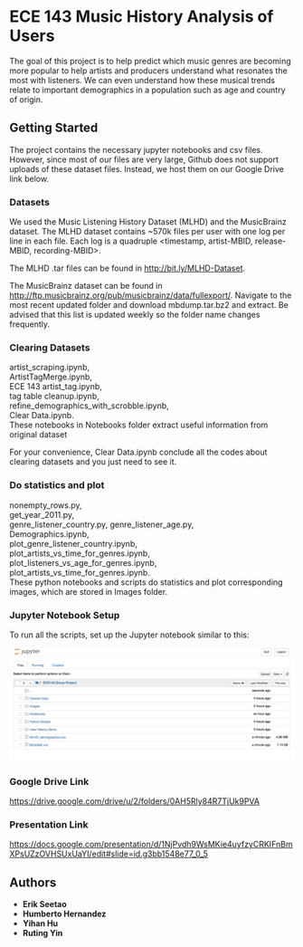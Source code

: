 # ECE 143 Music History Analysis of Users

The goal of this project is to help predict which music genres are becoming more popular to help artists and producers understand what resonates the most with listeners. We can even understand how these musical trends relate to important demographics in a population such as age and country of origin.  

## Getting Started

The project contains the necessary jupyter notebooks and csv files. However, since most of our files are very large, Github does not support uploads of these dataset files. Instead, we host them on our Google Drive link below.

### Datasets

We used the Music Listening History Dataset (MLHD) and the MusicBrainz dataset. The MLHD dataset contains ~570k files per user with one log per line in each file. Each log is a quadruple <timestamp, artist-MBID, release-MBID, recording-MBID>.

The MLHD .tar files can be found in http://bit.ly/MLHD-Dataset.

The MusicBrainz dataset can be found in http://ftp.musicbrainz.org/pub/musicbrainz/data/fullexport/. Navigate to the most recent updated folder and download mbdump.tar.bz2 and extract. Be advised that this list is updated weekly so the folder name changes frequently.

### Clearing Datasets
artist_scraping.ipynb,  
ArtistTagMerge.ipynb,  
ECE 143 artist_tag.ipynb,  
tag table cleanup.ipynb,  
refine_demographics_with_scrobble.ipynb,  
Clear Data.ipynb.  
These notebooks in Notebooks folder extract useful information from original dataset 

For your convenience, Clear Data.ipynb conclude all the codes about clearing datasets and you just need to see it.

### Do statistics and plot
nonempty_rows.py,  
get_year_2011.py,  
genre_listener_country.py, 
genre_listener_age.py,  
Demographics.ipynb,  
plot_genre_listener_country.ipynb,  
plot_artists_vs_time_for_genres.ipynb,  
plot_listeners_vs_age_for_genres.ipynb,  
plot_artists_vs_time_for_genres.ipynb.  
These python notebooks and scripts do statistics and plot corresponding images, which are stored in Images folder.

### Jupyter Notebook Setup

To run all the scripts, set up the Jupyter notebook similar to this:

![alt text](https://github.com/ece143team16/ECE143---Music-History-Analysis-of-Users/blob/master/Images/Jupyter%20Setup2.png)






### Google Drive Link

https://drive.google.com/drive/u/2/folders/0AH5Rly84R7TjUk9PVA

### Presentation Link

https://docs.google.com/presentation/d/1NjPvdh9WsMKie4uyfzyCRKIFnBmXPsUZzOVHSUxUaYI/edit#slide=id.g3bb1548e77_0_5

## Authors

* **Erik Seetao** 
* **Humberto Hernandez** 
* **Yihan Hu** 
* **Ruting Yin** 
